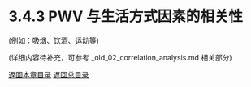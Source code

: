 # 3.4.3 PWV 与生活方式因素的相关性

(例如：吸烟、饮酒、运动等)

(详细内容待补充，可参考 _old_02_correlation_analysis.md 相关部分)

[返回本章目录](./00_index.md)
[返回总目录](../../00_index.md) 